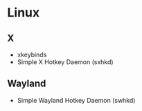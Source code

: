 # Linux
## X
- xkeybinds
- Simple X Hotkey Daemon (sxhkd)
## Wayland
- Simple Wayland Hotkey Daemon (swhkd)
